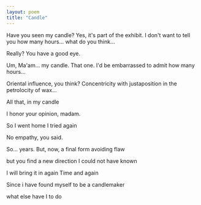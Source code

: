 ```yaml
---
layout: poem
title: "Candle"
---
```


Have you seen my candle?
Yes, it's part of the exhibit.
I don't want to tell you
how many hours...
what do you think...

Really?
You have a good eye.

Um, Ma'am...
my candle.
That one.
I'd be embarrassed
to admit
how many hours...

Oriental influence, you think?
Concentricity
with justaposition
in the petrolocity of wax...

All that,
in my candle

I honor your opinion, madam.

So I went home
I tried again

No empathy, you said.

So...  years.
But, now,
a final form
avoiding flaw

 but you find a new direction
I could not have known

I will bring it in again
Time and again

Since i have found myself
to be a candlemaker

what else
have I
to do
